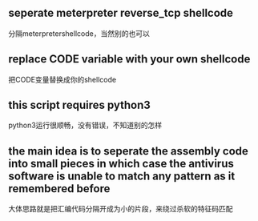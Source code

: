 ## seperate meterpreter reverse_tcp shellcode
分隔meterpretershellcode，当然别的也可以
## replace CODE variable with your own shellcode
把CODE变量替换成你的shellcode
## this script requires python3
python3运行很顺畅，没有错误，不知道别的怎样
## the main idea is to seperate the assembly code into small pieces in which case the antivirus software is unable to match any pattern as it remembered before
大体思路就是把汇编代码分隔开成为小的片段，来绕过杀软的特征码匹配
